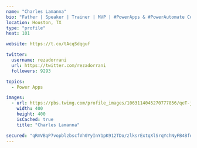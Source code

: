 ```yaml
---
name: "Charles Lamanna"
bio: "Father | Speaker | Trainer | MVP | #PowerApps & #PowerAutomate Community Super User | YouTuber Right-pointing triangle http://youtube.com/c/rezadorrani | Learn - Share - Clockwise rightwards and leftwards open circle arrows"
location: Houston, TX
type: "profile"
heat: 101

website: https://t.co/tAcqSdqguf

twitter:
  username: rezadorrani
  url: https://twitter.com/rezadorrani
  followers: 9293

topics:
  - Power Apps

images:
  - url: https://pbs.twimg.com/profile_images/1063114045270777856/qeT-jpWr_400x400.jpg
    width: 400
    height: 400
    isCached: true
    title: "Charles Lamanna"

secured: "qRmVBqP7vopblzbscfVh0YyInY1pK912TDo/zlksrExtqXlSrqYchNyFB4BfdM2xMYEIZHYzaJdZPhCC/752MdiW2rgSaAWteuojoNd12cvGLjMsE/akBRvDxE/JUpsE26du8xeOnhBP60qH2R+qIwS/eF5vK0b+kflCaBa5z8b9yhuyY9biu9XZbCbkzRj5GXw1TyEk1DCuEZRErUDKARHwIf4LpX5VEKOkZLveL4XmjD1VkP4c4ISxLOoOs4JK7zJkHaaRtIWqFPJHnCegIw61rTp/jL41mZY/agUynzwRHPlcnxQO9y/3G6R2ZSDetQ6AUgBuKW7VOsux00h3G6WgKXHE/6GDkp8ofOn/99IeRpH/oqYx0PJZ+H4v6WZsKPaYzq/ZEQgM/o92VSRf8sqrNo34z/vXjIoTtUc5EYw=;SWBskcYu1rg8mYADlwMqgg=="
---
```


